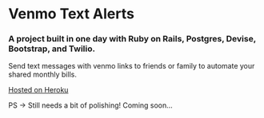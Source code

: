 # Venmo Text Alerts

### A project built in one day with Ruby on Rails, Postgres, Devise, Bootstrap, and Twilio.

Send text messages with venmo links to friends or family to automate your shared monthly bills.

[Hosted on Heroku](http://venmo-text-alerts.herokuapp.com/)

PS -> Still needs a bit of polishing! Coming soon...
